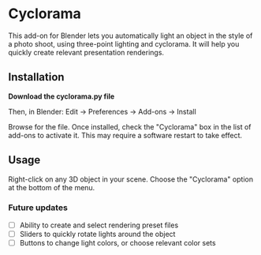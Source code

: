 # Cyclorama
This add-on for Blender lets you automatically light an object in the style of a photo shoot, using three-point lighting and cyclorama. It will help you quickly create relevant presentation renderings.

## Installation
**Download the cyclorama.py file** 

Then, in Blender:
Edit -> Preferences -> Add-ons -> Install

Browse for the file. Once installed, check the "Cyclorama" box in the list of add-ons to activate it. This may require a software restart to take effect.

## Usage
Right-click on any 3D object in your scene. Choose the "Cyclorama" option at the bottom of the menu.


### Future updates
- [ ] Ability to create and select rendering preset files
- [ ] Sliders to quickly rotate lights around the object
- [ ] Buttons to change light colors, or choose relevant color sets
